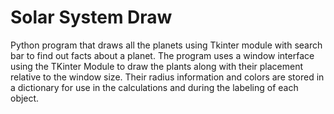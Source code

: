 # Solar System Draw
 Python program that draws all the planets using Tkinter module with search bar to find out facts about a planet. The program uses a window interface using the TKinter Module to draw the plants along with their placement relative to the window size. Their radius information and colors are stored in a dictionary for use in the calculations and during the labeling of each object. 

